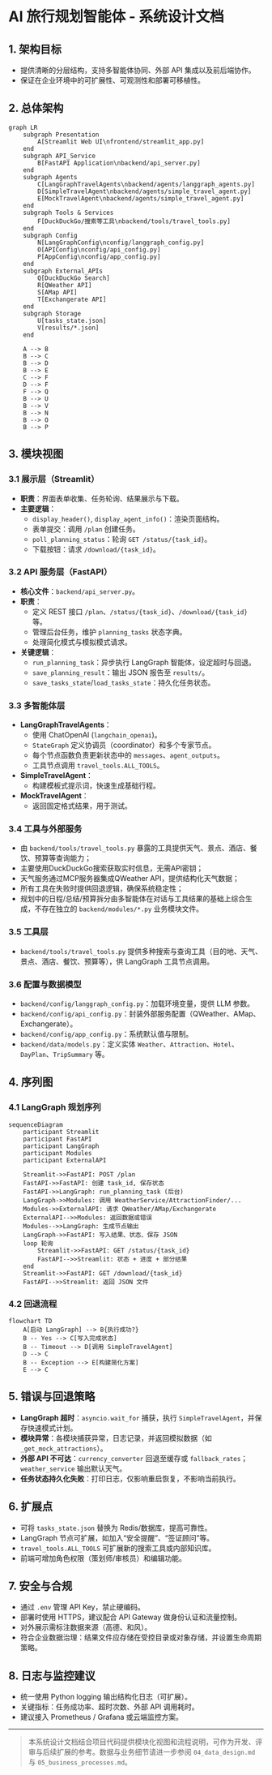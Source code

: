 # AI 旅行规划智能体 - 系统设计文档

## 1. 架构目标
- 提供清晰的分层结构，支持多智能体协同、外部 API 集成以及前后端协作。
- 保证在企业环境中的可扩展性、可观测性和部署可移植性。

## 2. 总体架构
```mermaid
graph LR
    subgraph Presentation
        A[Streamlit Web UI\nfrontend/streamlit_app.py]
    end
    subgraph API_Service
        B[FastAPI Application\nbackend/api_server.py]
    end
    subgraph Agents
        C[LangGraphTravelAgents\nbackend/agents/langgraph_agents.py]
        D[SimpleTravelAgent\nbackend/agents/simple_travel_agent.py]
        E[MockTravelAgent\nbackend/agents/simple_travel_agent.py]
    end
    subgraph Tools & Services
        F[DuckDuckGo/搜索等工具\nbackend/tools/travel_tools.py]
    end
    subgraph Config
        N[LangGraphConfig\nconfig/langgraph_config.py]
        O[APIConfig\nconfig/api_config.py]
        P[AppConfig\nconfig/app_config.py]
    end
    subgraph External_APIs
        Q[DuckDuckGo Search]
        R[QWeather API]
        S[AMap API]
        T[Exchangerate API]
    end
    subgraph Storage
        U[tasks_state.json]
        V[results/*.json]
    end

    A --> B
    B --> C
    B --> D
    B --> E
    C --> F
    D --> F
    F --> Q
    B --> U
    B --> V
    B --> N
    B --> O
    B --> P
```

## 3. 模块视图

### 3.1 展示层（Streamlit）
- **职责**：界面表单收集、任务轮询、结果展示与下载。
- **主要逻辑**：
  - `display_header()`, `display_agent_info()`：渲染页面结构。
  - 表单提交：调用 `/plan` 创建任务。
  - `poll_planning_status`：轮询 `GET /status/{task_id}`。
  - 下载按钮：请求 `/download/{task_id}`。

### 3.2 API 服务层（FastAPI）
- **核心文件**：`backend/api_server.py`。
- **职责**：
  - 定义 REST 接口 `/plan`、`/status/{task_id}`、`/download/{task_id}` 等。
  - 管理后台任务，维护 `planning_tasks` 状态字典。
  - 处理简化模式与模拟模式请求。
- **关键逻辑**：
  - `run_planning_task`：异步执行 LangGraph 智能体，设定超时与回退。
  - `save_planning_result`：输出 JSON 报告至 `results/`。
  - `save_tasks_state`/`load_tasks_state`：持久化任务状态。

### 3.3 多智能体层
- **LangGraphTravelAgents**：
  - 使用 ChatOpenAI (`langchain_openai`)。
  - `StateGraph` 定义协调员（coordinator）和多个专家节点。
  - 每个节点函数负责更新状态中的 `messages`、`agent_outputs`。
  - 工具节点调用 `travel_tools.ALL_TOOLS`。
- **SimpleTravelAgent**：
  - 构建模板式提示词，快速生成基础行程。
- **MockTravelAgent**：
  - 返回固定格式结果，用于测试。

### 3.4 工具与外部服务
- 由 `backend/tools/travel_tools.py` 暴露的工具提供天气、景点、酒店、餐饮、预算等查询能力；
- 主要使用DuckDuckGo搜索获取实时信息，无需API密钥；
- 天气服务通过MCP服务器集成QWeather API，提供结构化天气数据；
- 所有工具在失败时提供回退逻辑，确保系统稳定性；
- 规划中的日程/总结/预算拆分由多智能体在对话与工具结果的基础上综合生成，不存在独立的 `backend/modules/*.py` 业务模块文件。

### 3.5 工具层
- `backend/tools/travel_tools.py` 提供多种搜索与查询工具（目的地、天气、景点、酒店、餐饮、预算等），供 LangGraph 工具节点调用。

### 3.6 配置与数据模型
- `backend/config/langgraph_config.py`：加载环境变量，提供 LLM 参数。
- `backend/config/api_config.py`：封装外部服务配置（QWeather、AMap、Exchangerate）。
- `backend/config/app_config.py`：系统默认值与限制。
- `backend/data/models.py`：定义实体 `Weather`、`Attraction`、`Hotel`、`DayPlan`、`TripSummary` 等。

## 4. 序列图

### 4.1 LangGraph 规划序列
```mermaid
sequenceDiagram
    participant Streamlit
    participant FastAPI
    participant LangGraph
    participant Modules
    participant ExternalAPI

    Streamlit->>FastAPI: POST /plan
    FastAPI->>FastAPI: 创建 task_id, 保存状态
    FastAPI->>LangGraph: run_planning_task (后台)
    LangGraph->>Modules: 调用 WeatherService/AttractionFinder/...
    Modules->>ExternalAPI: 请求 QWeather/AMap/Exchangerate
    ExternalAPI-->>Modules: 返回数据或错误
    Modules-->>LangGraph: 生成节点输出
    LangGraph->>FastAPI: 写入结果、状态、保存 JSON
    loop 轮询
        Streamlit->>FastAPI: GET /status/{task_id}
        FastAPI-->>Streamlit: 状态 + 进度 + 部分结果
    end
    Streamlit->>FastAPI: GET /download/{task_id}
    FastAPI-->>Streamlit: 返回 JSON 文件
```

### 4.2 回退流程
```mermaid
flowchart TD
    A[启动 LangGraph] --> B{执行成功?}
    B -- Yes --> C[写入完成状态]
    B -- Timeout --> D[调用 SimpleTravelAgent]
    D --> C
    B -- Exception --> E[构建简化方案]
    E --> C
```

## 5. 错误与回退策略
- **LangGraph 超时**：`asyncio.wait_for` 捕获，执行 `SimpleTravelAgent`，并保存快速模式计划。
- **模块异常**：各模块捕获异常，日志记录，并返回模拟数据（如 `_get_mock_attractions`）。
- **外部 API 不可达**：`currency_converter` 回退至缓存或 `fallback_rates`；`weather_service` 输出默认天气。
- **任务状态持久化失败**：打印日志，仅影响重启恢复，不影响当前执行。

## 6. 扩展点
- 可将 `tasks_state.json` 替换为 Redis/数据库，提高可靠性。
- LangGraph 节点可扩展，如加入“安全提醒”、“签证顾问”等。
- `travel_tools.ALL_TOOLS` 可扩展新的搜索工具或内部知识库。
- 前端可增加角色权限（策划师/审核员）和编辑功能。

## 7. 安全与合规
- 通过 `.env` 管理 API Key，禁止硬编码。
- 部署时使用 HTTPS，建议配合 API Gateway 做身份认证和流量控制。
- 对外展示需标注数据来源（高德、和风）。
- 符合企业数据治理：结果文件应存储在受控目录或对象存储，并设置生命周期策略。

## 8. 日志与监控建议
- 统一使用 Python logging 输出结构化日志（可扩展）。
- 关键指标：任务成功率、超时次数、外部 API 调用耗时。
- 建议接入 Prometheus / Grafana 或云端监控方案。

---

> 本系统设计文档结合项目代码提供模块化视图和流程说明，可作为开发、评审与后续扩展的参考。数据与业务细节请进一步参阅 `04_data_design.md` 与 `05_business_processes.md`。

